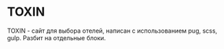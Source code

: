 # TOXIN
TOXIN - сайт для выбора отелей, написан с использованием pug, scss, gulp. Разбит на отдельные блоки.

